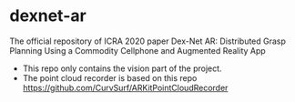 # dexnet-ar
The official repository of ICRA 2020 paper Dex-Net AR: Distributed Grasp Planning Using a Commodity Cellphone and Augmented Reality App
* This repo only contains the vision part of the project. 
* The point cloud recorder is based on this repo https://github.com/CurvSurf/ARKitPointCloudRecorder
